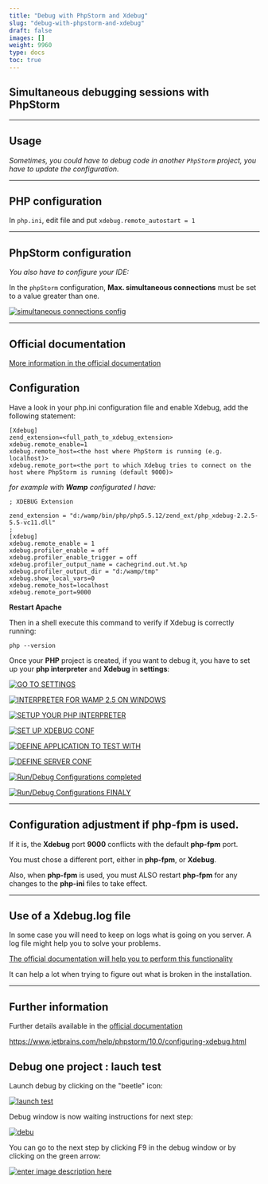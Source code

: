 ```yaml
---
title: "Debug with PhpStorm and Xdebug"
slug: "debug-with-phpstorm-and-xdebug"
draft: false
images: []
weight: 9960
type: docs
toc: true
---
```


## Simultaneous debugging sessions with PhpStorm
----------
Usage
-----

*Sometimes, you could have to debug code in another `PhpStorm` project, you have to update the configuration.*

-----------------
PHP configuration
----------

In `php.ini`, edit file and put `xdebug.remote_autostart = 1`


----------

PhpStorm configuration
----------------------

*You also have to configure your IDE:*

In the `phpStorm` configuration, **Max. simultaneous connections** must be set to a value greater than one.

[![simultaneous connections config][1]][1]


----------

Official documentation
----------------------


[More information in the official documentation][2]


  [1]: http://i.stack.imgur.com/wXaL6.jpg
  [2]: https://confluence.jetbrains.com/display/PhpStorm/Simultaneous+debugging+sessions+with+PhpStorm "More information"

## Configuration
Have a look in your php.ini configuration file and enable Xdebug, add the following statement:
 
    [Xdebug]
    zend_extension=<full_path_to_xdebug_extension>
    xdebug.remote_enable=1
    xdebug.remote_host=<the host where PhpStorm is running (e.g. localhost)>
    xdebug.remote_port=<the port to which Xdebug tries to connect on the host where PhpStorm is running (default 9000)>

*for example with **Wamp** configurated I have:*

    ; XDEBUG Extension
    
    zend_extension = "d:/wamp/bin/php/php5.5.12/zend_ext/php_xdebug-2.2.5-5.5-vc11.dll"
    ;
    [xdebug]
    xdebug.remote_enable = 1
    xdebug.profiler_enable = off
    xdebug.profiler_enable_trigger = off
    xdebug.profiler_output_name = cachegrind.out.%t.%p
    xdebug.profiler_output_dir = "d:/wamp/tmp"
    xdebug.show_local_vars=0
    xdebug.remote_host=localhost
    xdebug.remote_port=9000

**Restart Apache**

Then in a shell execute this command to verify if Xdebug is correctly running: 

`php --version`


Once your **PHP** project is created, if you want to debug it, you have to set up your **php interpreter** and **Xdebug** in **settings**:

[![GO TO SETTINGS][1]][1]

[![INTERPRETER FOR WAMP 2.5 ON WINDOWS][2]][2]

[![SETUP YOUR PHP INTERPRETER][3]][3]

[![SET UP XDEBUG CONF][4]][4]

[![DEFINE APPLICATION TO TEST WITH][5]][5]

[![DEFINE SERVER CONF][6]][6]

[![Run/Debug Configurations completed][7]][7]

[![Run/Debug Configurations FINALY][8]][8]


----------


Configuration adjustment if php-fpm is used.
--------------------------------------------

If it is, the **Xdebug** port **9000** conflicts with the default **php-fpm** port. 

You must chose a different port, either in **php-fpm**, or **Xdebug**. 


Also, when **php-fpm** is used, you must ALSO restart **php-fpm** for any changes to the **php-ini** files to take effect. 


----------

Use of a Xdebug.log file
------------------------

In some case you will need to keep on logs what is going on you server. A log file might help you to solve your problems.

[The official documentation will help you to perform this functionality][9]

It can help a lot when trying to figure out what is broken in the installation.


----------

Further information
-------------------


Further details available in the [official documentation][10]

https://www.jetbrains.com/help/phpstorm/10.0/configuring-xdebug.html


  [1]: http://i.stack.imgur.com/FKh7B.jpg
  [2]: http://i.stack.imgur.com/OovJH.jpg
  [3]: http://i.stack.imgur.com/rVkD4.jpg
  [4]: http://i.stack.imgur.com/uMmrd.jpg
  [5]: http://i.stack.imgur.com/55XZm.jpg
  [6]: http://i.stack.imgur.com/3YQ4D.jpg
  [7]: http://i.stack.imgur.com/qLwL5.jpg
  [8]: http://i.stack.imgur.com/p03IG.jpg
  [9]: https://intellij-support.jetbrains.com/hc/en-us/articles/207241115-How-to-Collecting-PhpStorm-WebStorm-debug-Logs
  [10]: https://www.jetbrains.com/help/phpstorm/10.0/configuring-xdebug.html "official documentation"

## Debug one project : lauch test
Launch debug by clicking on the "beetle" icon:

[![launch test][1]][1]

Debug window is now waiting instructions for next step:

[![debu][2]][2]

You can go to the next step by clicking F9 in the debug window or by clicking on the green arrow:

[![enter image description here][3]][3]


  [1]: http://i.stack.imgur.com/Buhj8.jpg
  [2]: http://i.stack.imgur.com/5hOcA.jpg
  [3]: http://i.stack.imgur.com/HSg6a.jpg

